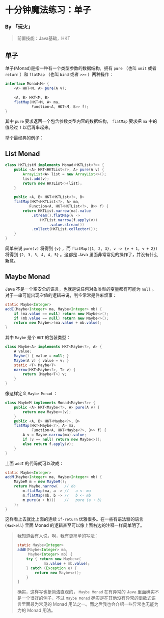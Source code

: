 # 十分钟魔法练习：单子

### By 「玩火」

> 前置技能：Java基础，HKT

## 单子

单子(Monad)是指一种有一个类型参数的数据结构，拥有 `pure` （也叫 `unit` 或者 `return` ）和 `flatMap` （也叫 `bind` 或者 `>>=` ）两种操作：

```java
interface Monad<M> {
    <A> HKT<M, A> pure(A v);
    
    <A, B> HKT<M, B>
    flatMap(HKT<M, A> ma, 
            Function<A, HKT<M, B>> f);
}
```

其中 `pure` 要求返回一个包含参数类型内容的数据结构， `flatMap` 要求把 `ma` 中的值经过 `f` 以后再串起来。

举个最经典的例子：

## List Monad

```java
class HKTListM implements Monad<HKTList<?>> {
    public <A> HKT<HKTList<?>, A> pure(A v) {
        ArrayList<A> list = new ArrayList<>();
        list.add(v);
        return new HKTList<>(list);
    }
    
    public <A, B> HKT<HKTList<?>, B> 
    flatMap(HKT<HKTList<?>, A> ma, 
           Function<A, HKT<HKTList<?>, B>> f) {
        return HKTList.narrow(ma).value
            .stream().flatMap(v -> 
            	HKTList.narrow(f.apply(v))
                    .value.stream())
            .collect(HKTList.collector());
    }
}
```

简单来说 `pure(v)` 将得到 `{v}` ，而 `flatMap({1, 2, 3}, v -> {v + 1, v + 2})` 将得到 `{2, 3, 3, 4, 4, 5}` 。这都是 Java 里面非常常见的操作了，并没有什么新意。

## Maybe Monad

Java 不是一个空安全的语言，也就是说任何对象类型的变量都有可能为 `null` 。对于一串可能出现空值的逻辑来说，判空常常是件麻烦事：

```java
static Maybe<Integer>
addI(Maybe<Integer> ma, Maybe<Integer> mb) {
    if (ma.value == null) return new Maybe<>();
    if (mb.value == null) return new Maybe<>();
    return new Maybe<>(ma.value + mb.value);
}
```

其中 `Maybe` 是个 `HKT` 的包装类型：

```java
class Maybe<A> implements HKT<Maybe<?>, A> {
    A value;
    Maybe() { value = null; }
    Maybe(A v) { value = v; }
    static <T> Maybe<T> 
    narrow(HKT<Maybe<?>, T> v) {
        return (Maybe<T>) v;
    }
}
```

像这样定义 `Maybe Monad` ：

```java
class MaybeM implements Monad<Maybe<?>> {
    public <A> HKT<Maybe<?>, A> pure(A v) {
        return new Maybe<>(v);
    }
    public <A, B> HKT<Maybe<?>, B>
    flatMap(HKT<Maybe<?>, A> ma, 
            Function<A, HKT<Maybe<?>, B>> f) {
        A v = Maybe.narrow(ma).value;
        if (v == null) return new Maybe<>();
        else return f.apply(v);
    }
}
```

上面 `addI` 的代码就可以改成：

```java
static Maybe<Integer>
addM(Maybe<Integer> ma, Maybe<Integer> mb) {
    MaybeM m = new MaybeM();
    return Maybe.narrow(   // do
        m.flatMap(ma, a -> //   a <- ma
        m.flatMap(mb, b -> //   b <- mb
        m.pure(a + b)))    //   pure (a + b)
    );
}
```

这样看上去就比上面的连续 `if-return` 优雅很多。在一些有语法糖的语言 (`Haskell`) 里面 Monad 的逻辑甚至可以像上面右边的注释一样简单明了。

> 我知道会有人说，啊，我有更简单的写法：
>
> ```java
> static Maybe<Integer>
> addE(Maybe<Integer> ma, 
>      Maybe<Integer> mb) {
>     try { return new Maybe<>(
>             ma.value + mb.value);
>     } catch (Exception e) {
>         return new Maybe<>();
>     }
> }
> ```
>
> 确实，这样写也挺简洁直观的， `Maybe Monad` 在有异常的 Java 里面确实不是一个很好的例子，不过 `Maybe Monad` 确实是在其他没有异常的函数式语言里面最为常见的 Monad 用法之一。而之后我也会介绍一些异常也无能为力的 Monad 用法。
